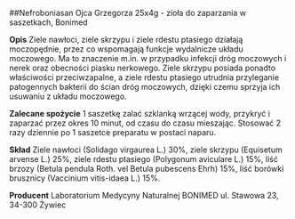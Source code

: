##Nefroboniasan Ojca Grzegorza 25x4g - zioła do zaparzania w saszetkach, Bonimed

**Opis** Ziele nawłoci, ziele skrzypu i ziele rdestu ptasiego działają moczopędnie, przez co wspomagają funkcje wydalnicze układu moczowego. Ma to znaczenie m.in. w przypadku infekcji dróg moczowych i nerek oraz obecności piasku nerkowego. Ziele skrzypu posiada ponadto właściwości przeciwzapalne, a ziele rdestu ptasiego utrudnia przyleganie patogennych bakterii do ścian dróg moczowych, dzięki czemu sprzyja ich usuwaniu z układu moczowego.

**Zalecane spożycie** 1 saszetkę zalać szklanką wrzącej wody, przykryć i zaparzać przez okres 10 minut, od czasu do czasu mieszając. Stosować 2 razy dziennie po 1 saszetce preparatu w postaci naparu.

**Skład** Ziele nawłoci (Solidago virgaurea L.) 30%, ziele skrzypu (Equisetum arvense L.) 25%, ziele rdestu ptasiego (Polygonum aviculare L.) 15%, liść brzozy (Betula pendula Roth. vel Betula pubescens Ehrh) 15%,
liść borówki brusznicy (Vaccinium vitis-idaea L.) 15%.

**Producent** Laboratorium Medycyny Naturalnej BONIMED
ul. Stawowa 23, 34-300 Żywiec

